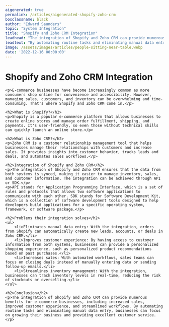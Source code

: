 ```yaml
---
aigenerated: true
permalink: /articles/aigenerated-shopify-zoho-crm
boxclassname: black
author: "Edward Saunders"
topic: "System Integration"
title: "Shopify and Zoho CRM Integration"
leadhead: "The integration of Shopify and Zoho CRM can provide numerous benefits for e-commerce businesses, including increased sales, improved customer experience, and streamlined workflows"
leadtext: "By automating routine tasks and eliminating manual data entry, businesses can focus on growing their business and providing excellent customer service."
image: /assets/images/articles/people-sitting-near-table.webp
date: '2022-12-16 00:00:00'
---
```

<div class="arttext">	<h1>Shopify and Zoho CRM Integration</h1>

	<p>E-commerce businesses have become increasingly common as more consumers shop online for convenience and accessibility. However, managing sales, customers, and inventory can be overwhelming and time-consuming. That's where Shopify and Zoho CRM come in.</p>

	<h2>What is Shopify?</h2>
	<p>Shopify is a popular e-commerce platform that allows businesses to create online stores and manage order fulfillment, shipping, and payments. It's user-friendly, so even those without technical skills can quickly launch an online store.</p>

	<h2>What is Zoho CRM?</h2>
	<p>Zoho CRM is a customer relationship management tool that helps businesses manage their relationships with customers and increase sales. It provides insights into customer behavior, tracks leads and deals, and automates sales workflows.</p>

	<h2>Integration of Shopify and Zoho CRM</h2>
	<p>The integration of Shopify and Zoho CRM ensures that the data from both systems is synced, making it easier to manage inventory, sales, and customer information. The integration can be achieved through API or SDK.</p>
	<p>API stands for Application Programming Interface, which is a set of rules and protocols that allows two software applications to communicate with each other. SDK stands for Software Development Kit, which is a collection of software development tools designed to help developers build applications for a specific operating system, framework, or software package.</p>

	<h2>Problems their integration solves</h2>
	<ul>
		<li>Eliminates manual data entry: With the integration, orders from Shopify can automatically create new leads, accounts, or deals in Zoho CRM.</li>
		<li>Improves customer experience: By having access to customer information from both systems, businesses can provide a personalized shopping experience, such as personalized product recommendations based on past purchases.</li>
		<li>Increases sales: With automated workflows, sales teams can focus on closing deals instead of manually entering data or sending follow-up emails.</li>
		<li>Streamlines inventory management: With the integration, businesses can track inventory levels in real-time, reducing the risk of stockouts or overselling.</li>
	</ul>

	<h2>Conclusion</h2>
	<p>The integration of Shopify and Zoho CRM can provide numerous benefits for e-commerce businesses, including increased sales, improved customer experience, and streamlined workflows. By automating routine tasks and eliminating manual data entry, businesses can focus on growing their business and providing excellent customer service.</p>

</div>